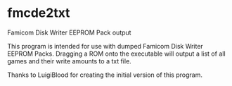 # fmcde2txt
Famicom Disk Writer EEPROM Pack output

This program is intended for use with dumped Famicom Disk Writer EEPROM Packs.
Dragging a ROM onto the executable will output a list of all games and their write amounts to a txt file.

Thanks to LuigiBlood for creating the initial version of this program.
